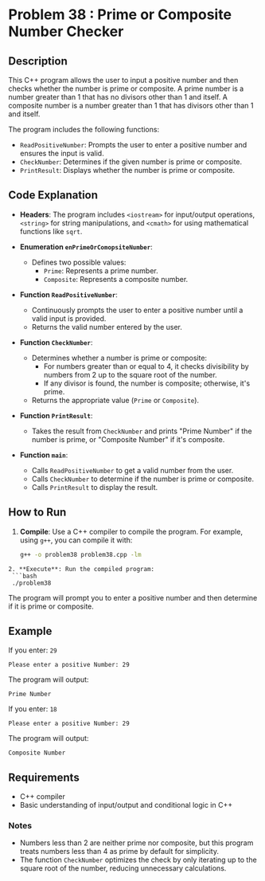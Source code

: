 # Problem 38 : Prime or Composite Number Checker

## Description
This C++ program allows the user to input a positive number and then checks whether the number is prime or composite. A prime number is a number greater than 1 that has no divisors other than 1 and itself. A composite number is a number greater than 1 that has divisors other than 1 and itself.

The program includes the following functions:
- `ReadPositiveNumber`: Prompts the user to enter a positive number and ensures the input is valid.
- `CheckNumber`: Determines if the given number is prime or composite.
- `PrintResult`: Displays whether the number is prime or composite.

## Code Explanation

- **Headers**: The program includes `<iostream>` for input/output operations, `<string>` for string manipulations, and `<cmath>` for using mathematical functions like `sqrt`.

- **Enumeration `enPrimeOrComopsiteNumber`**:
  - Defines two possible values:
    - `Prime`: Represents a prime number.
    - `Composite`: Represents a composite number.

- **Function `ReadPositiveNumber`**:
  - Continuously prompts the user to enter a positive number until a valid input is provided.
  - Returns the valid number entered by the user.

- **Function `CheckNumber`**:
  - Determines whether a number is prime or composite:
    - For numbers greater than or equal to 4, it checks divisibility by numbers from 2 up to the square root of the number.
    - If any divisor is found, the number is composite; otherwise, it's prime.
  - Returns the appropriate value (`Prime` or `Composite`).

- **Function `PrintResult`**:
  - Takes the result from `CheckNumber` and prints "Prime Number" if the number is prime, or "Composite Number" if it's composite.

- **Function `main`**:
  - Calls `ReadPositiveNumber` to get a valid number from the user.
  - Calls `CheckNumber` to determine if the number is prime or composite.
  - Calls `PrintResult` to display the result.

## How to Run

1. **Compile**: Use a C++ compiler to compile the program. For example, using `g++`, you can compile it with:
   ```bash
   g++ -o problem38 problem38.cpp -lm
  ```
2. **Execute**: Run the compiled program:
   ```bash
   ./problem38
   ```
The program will prompt you to enter a positive number and then determine if it is prime or composite.
## Example

If you enter: `29`
```
Please enter a positive Number: 29
```
The program will output:
```
Prime Number
```
If you enter: `18`
```
Please enter a positive Number: 29
```
The program will output:
```
Composite Number
```

## Requirements
- C++ compiler
- Basic understanding of input/output and conditional logic in C++

### Notes
* Numbers less than 2 are neither prime nor composite, but this program treats numbers less than 4 as prime by default for simplicity.
* The function `CheckNumber` optimizes the check by only iterating up to the square root of the number, reducing unnecessary calculations.